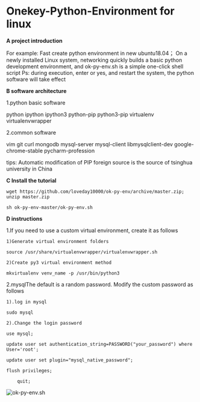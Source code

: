 # Onekey-Python-Environment for linux

 **A project introduction** 
 
For example: Fast create python environment in new ubuntu18.04；
On a newly installed Linux system, networking quickly builds a basic python development environment, and ok-py-env.sh is a simple one-click shell script
Ps: during execution, enter or yes, and restart the system, the python software will take effect

 **B software architecture** 

1.python basic software

python
ipython
ipython3
python-pip
python3-pip
virtualenv
virtualenvwrapper

2.common software

vim
git
curl
mongodb
mysql-server
mysql-client
libmysqlclient-dev
google-chrome-stable
pycharm-profession

tips: Automatic modification of PIP foreign source is the source of tsinghua university in China


 **C Install the tutorial** 
 
	wget https://github.com/loveday10000/ok-py-env/archive/master.zip; unzip master.zip

	sh ok-py-env-master/ok-py-env.sh

 **D instructions** 

1.If you need to use a custom virtual environment, create it as follows

    1)Generate virtual environment folders

    source /usr/share/virtualenvwrapper/virtualenvwrapper.sh

    2)Create py3 virtual environment method

    mkvirtualenv venv_name -p /usr/bin/python3

2.mysqlThe default is a random password. Modify the custom password as follows

    1).log in mysql

	sudo mysql

    2).Change the login password

	use mysql;

	update user set authentication_string=PASSWORD("your_password") where User='root';

	update user set plugin="mysql_native_password";

	flush privileges;
        
        quit;


![ok-py-env.sh](https://images.gitee.com/uploads/images/2018/0828/194259_10483f6b_2026959.png "ok.png")
